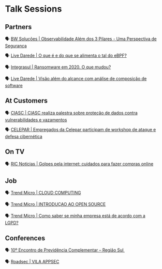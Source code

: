 # Talk Sessions

## Partners

:speaking_head: [BW Soluções | Observabilidade Além dos 3 Pilares - Uma Perspectiva de Segurança](https://www.youtube.com/watch?v=jEQ-16Nhk60)

:speaking_head: [Live Darede | O que é e do que se alimenta o tal do eBPF?](https://youtu.be/YGXUJEHNud4)

:speaking_head: [Integrasul | Ransomware em 2020. O que mudou?](https://www.youtube.com/watch?v=ArBaQDmtMcM)

:speaking_head: [Live Darede | Visão além do alcance com análise de composição de software](https://youtu.be/pt-vdRaRPx4)

## At Customers

:speaking_head: [CIASC | CIASC realiza palestra sobre proteção de dados contra vulnerabilidades e vazamentos](https://www.ciasc.sc.gov.br/noticias/ciasc-realiza-palestra-sobre-protecao-de-dados-contra-vulnerabilidades-e-vazamentos/) 

:speaking_head: [CELEPAR | Empregados da Celepar participam de workshop de ataque e defesa cibernética](https://www.celepar.pr.gov.br/Noticia/Empregados-da-Celepar-participam-de-workshop-de-ataque-e-defesa-cibernetica)

## On TV 

:speaking_head: [RIC Notícias | Golpes pela internet: cuidados para fazer compras online](https://www.youtube.com/watch?v=AECtCLAsIuE&ab_channel=Paran%C3%A1noAr) 


## Job
:speaking_head: [Trend Micro | CLOUD COMPUTING](https://youtu.be/d2WpsDNKvjc)

:speaking_head: [Trend Micro | INTRODUÇAO AO OPEN SOURCE](https://youtu.be/d2WpsDNKvjc)

:speaking_head: [Trend Micro | Como saber se minha empresa está de acordo com a LGPD?](https://youtu.be/5YCEIVb-cF4)

## Conferences

:speaking_head: [10º Encontro de Previdência Complementar – Região Sul ](https://www.editoraroncarati.com.br/v2/Artigos-e-Noticias/Artigos-e-Noticias/LGPD-e-inovacao-tecnologica-concentram-atencoes-do-Encontro-da-Regiao-Sul.html)

:speaking_head: [Roadsec | VILA APPSEC](https://www.roadsec.com.br/rs23-vilas-de-conteudo)

